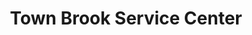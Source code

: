 ---
title: "Town Brook Service Center"
url: /plymouth/town-brook-service-center/
shop: car repair
---